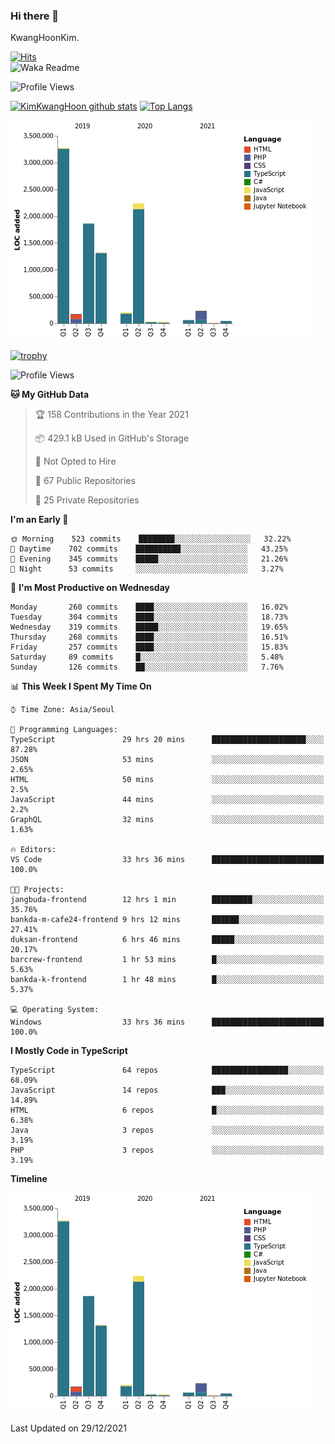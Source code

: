 ### Hi there 👋

KwangHoonKim.

[![Hits](https://hits.seeyoufarm.com/api/count/incr/badge.svg?url=https%3A%2F%2Fgithub.com%2Frhkdgns95)](https://hits.seeyoufarm.com)  
![Waka Readme](https://github.com/rhkdgns95/rhkdgns95/workflows/Waka%20Readme/badge.svg)

![Profile Views](http://img.shields.io/badge/Profile%20Views-0-blue)

[![KimKwangHoon github stats](https://github-readme-stats.vercel.app/api?username=rhkdgns95&show_icons=true)](https://github.com/rhkdgns95/github-readme-stats)   [![Top Langs](https://github-readme-stats.vercel.app/api/top-langs/?username=rhkdgns95&layout=compact)](https://github.com/rhkdgns95/github-readme-stats)   


![Chart not found](https://raw.githubusercontent.com/rhkdgns95/rhkdgns95/master/charts/bar_graph.png) 

[![trophy](https://github-profile-trophy.vercel.app/?username=rhkdgns95)](https://github.com/rhkdgns95/github-profile-trophy)

<!--START_SECTION:waka-->
![Profile Views](http://img.shields.io/badge/Profile%20Views-0-blue)

**🐱 My GitHub Data** 

> 🏆 158 Contributions in the Year 2021
 > 
> 📦 429.1 kB Used in GitHub's Storage 
 > 
> 🚫 Not Opted to Hire
 > 
> 📜 67 Public Repositories 
 > 
> 🔑 25 Private Repositories  
 > 
**I'm an Early 🐤** 

```text
🌞 Morning    523 commits    ████████░░░░░░░░░░░░░░░░░   32.22% 
🌆 Daytime    702 commits    ██████████░░░░░░░░░░░░░░░   43.25% 
🌃 Evening    345 commits    █████░░░░░░░░░░░░░░░░░░░░   21.26% 
🌙 Night      53 commits     ░░░░░░░░░░░░░░░░░░░░░░░░░   3.27%

```
📅 **I'm Most Productive on Wednesday** 

```text
Monday       260 commits    ████░░░░░░░░░░░░░░░░░░░░░   16.02% 
Tuesday      304 commits    ████░░░░░░░░░░░░░░░░░░░░░   18.73% 
Wednesday    319 commits    █████░░░░░░░░░░░░░░░░░░░░   19.65% 
Thursday     268 commits    ████░░░░░░░░░░░░░░░░░░░░░   16.51% 
Friday       257 commits    ████░░░░░░░░░░░░░░░░░░░░░   15.83% 
Saturday     89 commits     █░░░░░░░░░░░░░░░░░░░░░░░░   5.48% 
Sunday       126 commits    ██░░░░░░░░░░░░░░░░░░░░░░░   7.76%

```


📊 **This Week I Spent My Time On** 

```text
⌚︎ Time Zone: Asia/Seoul

💬 Programming Languages: 
TypeScript               29 hrs 20 mins      █████████████████████░░░░   87.28% 
JSON                     53 mins             ░░░░░░░░░░░░░░░░░░░░░░░░░   2.65% 
HTML                     50 mins             ░░░░░░░░░░░░░░░░░░░░░░░░░   2.5% 
JavaScript               44 mins             ░░░░░░░░░░░░░░░░░░░░░░░░░   2.2% 
GraphQL                  32 mins             ░░░░░░░░░░░░░░░░░░░░░░░░░   1.63%

🔥 Editors: 
VS Code                  33 hrs 36 mins      █████████████████████████   100.0%

🐱‍💻 Projects: 
jangbuda-frontend        12 hrs 1 min        █████████░░░░░░░░░░░░░░░░   35.76% 
bankda-m-cafe24-frontend 9 hrs 12 mins       ██████░░░░░░░░░░░░░░░░░░░   27.41% 
duksan-frontend          6 hrs 46 mins       █████░░░░░░░░░░░░░░░░░░░░   20.17% 
barcrew-frontend         1 hr 53 mins        █░░░░░░░░░░░░░░░░░░░░░░░░   5.63% 
bankda-k-frontend        1 hr 48 mins        █░░░░░░░░░░░░░░░░░░░░░░░░   5.37%

💻 Operating System: 
Windows                  33 hrs 36 mins      █████████████████████████   100.0%

```

**I Mostly Code in TypeScript** 

```text
TypeScript               64 repos            █████████████████░░░░░░░░   68.09% 
JavaScript               14 repos            ███░░░░░░░░░░░░░░░░░░░░░░   14.89% 
HTML                     6 repos             █░░░░░░░░░░░░░░░░░░░░░░░░   6.38% 
Java                     3 repos             ░░░░░░░░░░░░░░░░░░░░░░░░░   3.19% 
PHP                      3 repos             ░░░░░░░░░░░░░░░░░░░░░░░░░   3.19%

```


**Timeline**

![Chart not found](https://raw.githubusercontent.com/rhkdgns95/rhkdgns95/master/charts/bar_graph.png) 


 Last Updated on 29/12/2021
<!--END_SECTION:waka-->
